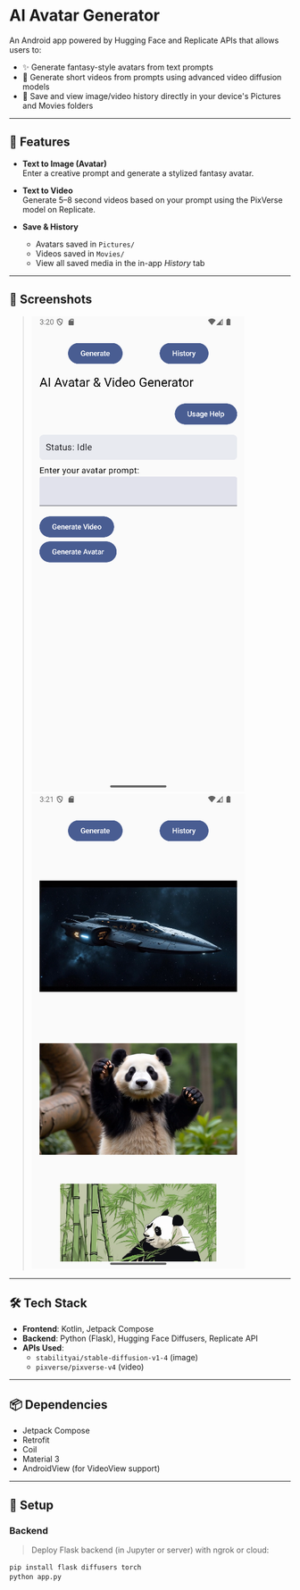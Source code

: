 # AI Avatar Generator

An Android app powered by Hugging Face and Replicate APIs that allows users to:

- ✨ Generate fantasy-style avatars from text prompts
- 🎥 Generate short videos from prompts using advanced video diffusion models
- 💾 Save and view image/video history directly in your device's Pictures and Movies folders

---

## 🚀 Features

- **Text to Image (Avatar)**  
  Enter a creative prompt and generate a stylized fantasy avatar.

- **Text to Video**  
  Generate 5–8 second videos based on your prompt using the PixVerse model on Replicate.

- **Save & History**
    - Avatars saved in `Pictures/`
    - Videos saved in `Movies/`
    - View all saved media in the in-app *History* tab

---

## 📱 Screenshots

> ![Main UI](screenshots/main_ui.png)
> ![History Tab](screenshots/history.png)

---

## 🛠️ Tech Stack

- **Frontend**: Kotlin, Jetpack Compose
- **Backend**: Python (Flask), Hugging Face Diffusers, Replicate API
- **APIs Used**:
    - `stabilityai/stable-diffusion-v1-4` (image)
    - `pixverse/pixverse-v4` (video)

---

## 📦 Dependencies

- Jetpack Compose
- Retrofit
- Coil
- Material 3
- AndroidView (for VideoView support)

---

## 🔐 Setup

### Backend

> Deploy Flask backend (in Jupyter or server) with ngrok or cloud:

```bash
pip install flask diffusers torch
python app.py
